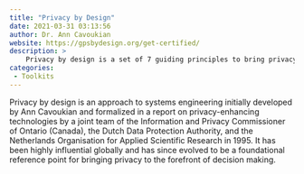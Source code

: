 ```yaml
---
title: "Privacy by Design"
date: 2021-03-31 03:13:56
author: Dr. Ann Cavoukian
website: https://gpsbydesign.org/get-certified/
description: >
    Privacy by design is a set of 7 guiding principles to bring privacy to the forefront of decision making in any project.
categories:
 - Toolkits
---
```


Privacy by design is an approach to systems engineering initially developed by Ann Cavoukian and formalized in a report on privacy-enhancing technologies by a joint team of the Information and Privacy Commissioner of Ontario (Canada), the Dutch Data Protection Authority, and the Netherlands Organisation for Applied Scientific Research in 1995. It has been highly influential globally and has since evolved to be a foundational reference point for bringing privacy to the forefront of decision making.
